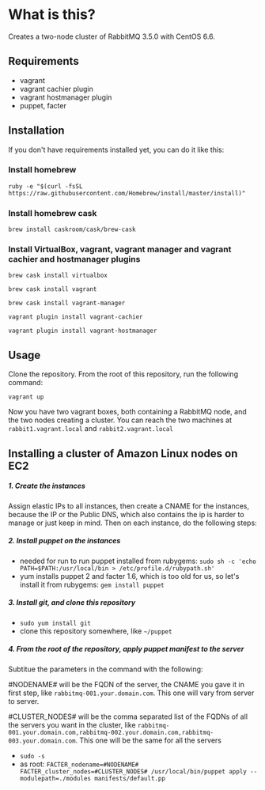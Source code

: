 # What is this?

Creates a two-node cluster of RabbitMQ 3.5.0 with CentOS 6.6.

## Requirements

 - vagrant
 - vagrant cachier plugin
 - vagrant hostmanager plugin
 - puppet, facter

## Installation

If you don't have requirements installed yet, you can do it like this:

### Install homebrew

`ruby -e "$(curl -fsSL https://raw.githubusercontent.com/Homebrew/install/master/install)"`

### Install homebrew cask

`brew install caskroom/cask/brew-cask`

### Install VirtualBox, vagrant, vagrant manager and vagrant cachier and hostmanager plugins

`brew cask install virtualbox`

`brew cask install vagrant`

`brew cask install vagrant-manager`

`vagrant plugin install vagrant-cachier`

`vagrant plugin install vagrant-hostmanager`

## Usage

Clone the repository.
From the root of this repository, run the following command:

`vagrant up`

Now you have two vagrant boxes, both containing a RabbitMQ node, and the two nodes creating a cluster. You can reach the two machines at `rabbit1.vagrant.local` and `rabbit2.vagrant.local`

## Installing a cluster of Amazon Linux nodes on EC2

##### 1. Create the instances
Assign elastic IPs to all instances, then create a CNAME for the instances, because the IP or the Public DNS, which also contains the ip is harder to manage or just keep in mind.
Then on each instance, do the following steps:
##### 2. Install puppet on the instances
 - needed for run to run puppet installed from rubygems: `sudo sh -c 'echo PATH=$PATH:/usr/local/bin > /etc/profile.d/rubypath.sh'`
 - yum installs puppet 2 and facter 1.6, which is too old for us, so let's install it from rubygems: `gem install puppet`

##### 3. Install git, and clone this repository
 - `sudo yum install git`
 - clone this repository somewhere, like `~/puppet`

##### 4. From the root of the repository, apply puppet manifest to the server
Subtitue the parameters in the command with the following:

\#NODENAME# will be the FQDN of the server, the CNAME you gave it in first step, like `rabbitmq-001.your.domain.com`. This one will vary from server to server.

\#CLUSTER_NODES# will be the comma separated list of the FQDNs of all the servers you want in the cluster, like `rabbitmq-001.your.domain.com,rabbitmq-002.your.domain.com,rabbitmq-003.your.domain.com`. This one will be the same for all the servers

 - `sudo -s`
 - as root: `FACTER_nodename=#NODENAME# FACTER_cluster_nodes=#CLUSTER_NODES# /usr/local/bin/puppet apply --modulepath=./modules manifests/default.pp`

